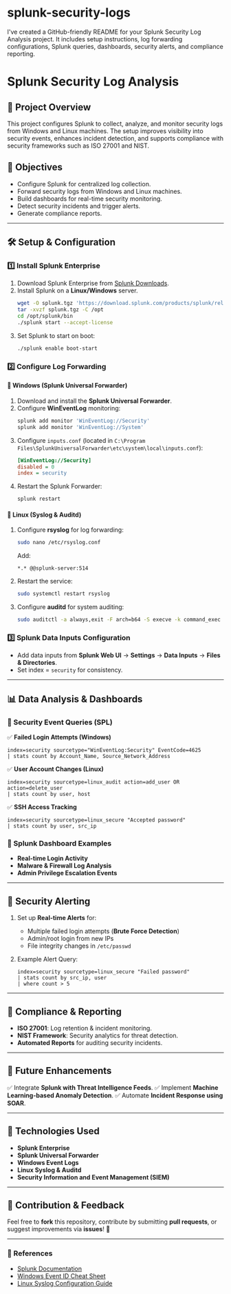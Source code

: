 # splunk-security-logs
I've created a GitHub-friendly README for your Splunk Security Log Analysis project. It includes setup instructions, log forwarding configurations, Splunk queries, dashboards, security alerts, and compliance reporting.
# Splunk Security Log Analysis

## 📌 Project Overview
This project configures Splunk to collect, analyze, and monitor security logs from Windows and Linux machines. The setup improves visibility into security events, enhances incident detection, and supports compliance with security frameworks such as ISO 27001 and NIST.

## 🚀 Objectives
- Configure Splunk for centralized log collection.
- Forward security logs from Windows and Linux machines.
- Build dashboards for real-time security monitoring.
- Detect security incidents and trigger alerts.
- Generate compliance reports.

---

## 🛠️ Setup & Configuration

### 1️⃣ Install Splunk Enterprise
1. Download Splunk Enterprise from [Splunk Downloads](https://www.splunk.com/en_us/download.html).
2. Install Splunk on a **Linux/Windows** server.
   ```sh
   wget -O splunk.tgz 'https://download.splunk.com/products/splunk/releases/latest/linux/splunk.tgz'
   tar -xvzf splunk.tgz -C /opt
   cd /opt/splunk/bin
   ./splunk start --accept-license
   ```
3. Set Splunk to start on boot:
   ```sh
   ./splunk enable boot-start
   ```

### 2️⃣ Configure Log Forwarding

#### 🔹 Windows (Splunk Universal Forwarder)
1. Download and install the **Splunk Universal Forwarder**.
2. Configure **WinEventLog** monitoring:
   ```sh
   splunk add monitor 'WinEventLog://Security'
   splunk add monitor 'WinEventLog://System'
   ```
3. Configure `inputs.conf` (located in `C:\Program Files\SplunkUniversalForwarder\etc\system\local\inputs.conf`):
   ```ini
   [WinEventLog://Security]
   disabled = 0
   index = security
   ```
4. Restart the Splunk Forwarder:
   ```sh
   splunk restart
   ```

#### 🔹 Linux (Syslog & Auditd)
1. Configure **rsyslog** for log forwarding:
   ```sh
   sudo nano /etc/rsyslog.conf
   ```
   Add:
   ```
   *.* @@splunk-server:514
   ```
2. Restart the service:
   ```sh
   sudo systemctl restart rsyslog
   ```
3. Configure **auditd** for system auditing:
   ```sh
   sudo auditctl -a always,exit -F arch=b64 -S execve -k command_exec
   ```

### 3️⃣ Splunk Data Inputs Configuration
- Add data inputs from **Splunk Web UI** → **Settings** → **Data Inputs** → **Files & Directories**.
- Set index = `security` for consistency.

---

## 📊 Data Analysis & Dashboards
### 🔹 Security Event Queries (SPL)
✅ **Failed Login Attempts (Windows)**
```spl
index=security sourcetype="WinEventLog:Security" EventCode=4625
| stats count by Account_Name, Source_Network_Address
```
✅ **User Account Changes (Linux)**
```spl
index=security sourcetype=linux_audit action=add_user OR action=delete_user
| stats count by user, host
```
✅ **SSH Access Tracking**
```spl
index=security sourcetype=linux_secure "Accepted password"
| stats count by user, src_ip
```

### 🔹 Splunk Dashboard Examples
- **Real-time Login Activity**
- **Malware & Firewall Log Analysis**
- **Admin Privilege Escalation Events**

---

## 🚨 Security Alerting
1. Set up **Real-time Alerts** for:
   - Multiple failed login attempts (**Brute Force Detection**)
   - Admin/root login from new IPs
   - File integrity changes in `/etc/passwd`

2. Example Alert Query:
   ```spl
   index=security sourcetype=linux_secure "Failed password" 
   | stats count by src_ip, user 
   | where count > 5
   ```

---

## 📜 Compliance & Reporting
- **ISO 27001**: Log retention & incident monitoring.
- **NIST Framework**: Security analytics for threat detection.
- **Automated Reports** for auditing security incidents.

---

## 🔧 Future Enhancements
✅ Integrate **Splunk with Threat Intelligence Feeds**.
✅ Implement **Machine Learning-based Anomaly Detection**.
✅ Automate **Incident Response using SOAR**.

---

## 📌 Technologies Used
- **Splunk Enterprise**
- **Splunk Universal Forwarder**
- **Windows Event Logs**
- **Linux Syslog & Auditd**
- **Security Information and Event Management (SIEM)**

---

## 📢 Contribution & Feedback
Feel free to **fork** this repository, contribute by submitting **pull requests**, or suggest improvements via **issues**! 🚀

---

### 🔗 References
- [Splunk Documentation](https://docs.splunk.com/Documentation/Splunk)
- [Windows Event ID Cheat Sheet](https://www.ultimatewindowssecurity.com/securitylog/encyclopedia.aspx)
- [Linux Syslog Configuration Guide](https://www.rsyslog.com/doc/master/index.html)
